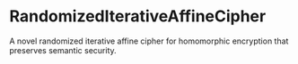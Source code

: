 # RandomizedIterativeAffineCipher
A novel randomized iterative affine cipher for homomorphic encryption that preserves semantic security.
